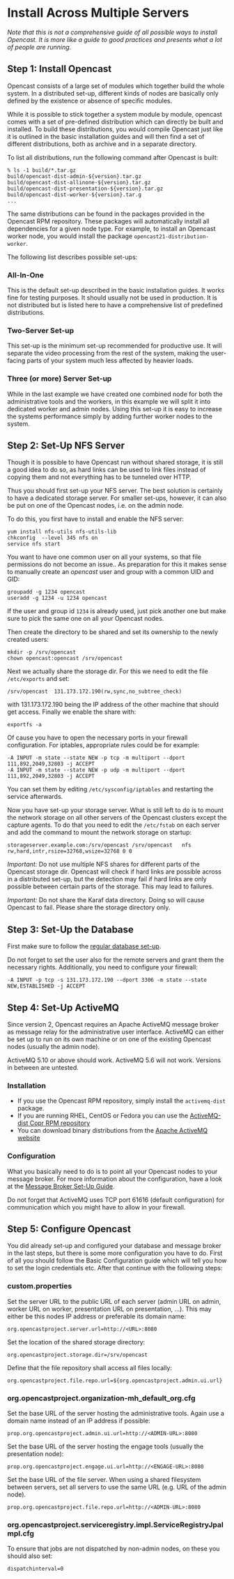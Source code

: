 Install Across Multiple Servers
===============================

*Note that this is not a comprehensive guide of all possible ways to install Opencast. It is more like a guide to good
practices and presents what a lot of people are running.*


Step 1: Install Opencast
--------------------------

Opencast consists of a large set of modules which together build the whole system. In a distributed set-up, different
kinds of nodes are basically only defined by the existence or absence of specific modules.

While it is possible to stick together a system module by module, opencast comes with a set of pre-defined distribution
which can directly be built and installed. To build these distributions, you would compile Opencast just like it is
outlined in the basic installation guides and will then find a set of different distributions, both as archive and in a
separate directory.

To list all distributions, run the following command after Opencast is built:

    % ls -1 build/*.tar.gz
    build/opencast-dist-admin-${version}.tar.gz
    build/opencast-dist-allinone-${version}.tar.gz
    build/opencast-dist-presentation-${version}.tar.gz
    build/opencast-dist-worker-${version}.tar.g
    ...


The same distributions can be found in the packages provided in the Opencast RPM repository.  These packages will
automatically install all dependencies for a given node type. For example, to install an Opencast worker node, you would
install the package `opencast21-distribution-worker`.

The following list describes possible set-ups:

### All-In-One

This is the default set-up described in the basic installation guides. It works fine for testing purposes. It should
usually not be used in production. It is not distributed but is listed here to have a comprehensive list of predefined
distributions.


### Two-Server Set-up

This set-up is the minimum set-up recommended for productive use. It will separate the video processing from the rest of
the system, making the user-facing parts of your system much less affected by heavier loads.


### Three (or more) Server Set-up

While in the last example we have created one combined node for both the administrative tools and the workers, in this
example we will split it into dedicated worker and admin nodes. Using this set-up it is easy to increase the systems
performance simply by adding further worker nodes to the system.



Step 2: Set-Up NFS Server
-------------------------

Though it is possible to have Opencast run without shared storage, it is still a good idea to do so, as hard links can
be used to link files instead of copying them and not everything has to be tunneled over HTTP.

Thus you should first set-up your NFS server. The best solution is certainly to have a dedicated storage server. For
smaller set-ups, however, it can also be put on one of the Opencast nodes, i.e. on the admin node.

To do this, you first have to install and enable the NFS server:

    yum install nfs-utils nfs-utils-lib
    chkconfig  --level 345 nfs on
    service nfs start

You want to have one common user on all your systems, so that file permissions do not become an issue.. As preparation
for this it makes sense to manually create an *opencast* user and group with a common UID and GID:

    groupadd -g 1234 opencast
    useradd -g 1234 -u 1234 opencast

If the user and group id `1234` is already used, just pick another one but make sure to pick the same one on all your
Opencast nodes.

Then create the directory to be shared and set its ownership to the newly created users:

    mkdir -p /srv/opencast
    chown opencast:opencast /srv/opencast

Next we actually share the storage dir. For this we need to edit the file `/etc/exports` and set:

    /srv/opencast  131.173.172.190(rw,sync,no_subtree_check)

with 131.173.172.190 being the IP address of the other machine that should get access. Finally we enable the share with:

    exportfs -a

Of cause you have to open the necessary ports in your firewall configuration.  For iptables, appropriate rules could be
for example:

    -A INPUT -m state --state NEW -p tcp -m multiport --dport 111,892,2049,32803 -j ACCEPT
    -A INPUT -m state --state NEW -p udp -m multiport --dport 111,892,2049,32803 -j ACCEPT

You can set them by editing `/etc/sysconfig/iptables` and restarting the service afterwards.

Now you have set-up your storage server. What is still left to do is to mount the network storage on all other servers
of the Opencast clusters except the capture agents. To do that you need to edit the `/etc/fstab` on each server and add
the command to mount the network storage on startup:

    storageserver.example.com:/srv/opencast /srv/opencast   nfs rw,hard,intr,rsize=32768,wsize=32768 0 0

*Important:* Do not use multiple NFS shares for different parts of the Opencast storage dir. Opencast will check if
hard links are possible across in a distributed set-up, but the detection may fail if hard links are only possible
between certain parts of the storage. This may lead to failures.

*Important:* Do not share the Karaf data directory. Doing so will cause Opencast to fail. Please share the storage
directory only.


Step 3: Set-Up the Database
---------------------------

First make sure to follow the [regular database set-up](../configuration/database.md).

Do not forget to set the user also for the remote servers and grant them the necessary rights. Additionally, you need to
configure your firewall:

    -A INPUT -p tcp -s 131.173.172.190 --dport 3306 -m state --state NEW,ESTABLISHED -j ACCEPT



Step 4: Set-Up ActiveMQ
-----------------------

Since version 2, Opencast requires an Apache ActiveMQ message broker as message relay for the administrative user
interface. ActiveMQ can either be set up to run on its own machine or on one of the existing Opencast nodes (usually the
admin node).

ActiveMQ 5.10 or above should work. ActiveMQ 5.6 will not work. Versions in between are untested.


### Installation

* If you use the Opencast RPM repository, simply install the `activemq-dist` package.
* If you are running RHEL, CentOS or Fedora you can use the [ActiveMQ-dist Copr RPM
  repository](https://copr.fedoraproject.org/coprs/lkiesow/apache-activemq-dist/)
* You can download binary distributions from the [Apache ActiveMQ website](http://activemq.apache.org/download.html)


### Configuration

What you basically need to do is to point all your Opencast nodes to your message broker. For more information about
the configuration, have a look at the [Message Broker Set-Up Guide](../configuration/message-broker.md).

Do not forget that ActiveMQ uses TCP port 61616 (default configuration) for communication which you might have to allow
in your firewall.


Step 5: Configure Opencast
----------------------------

You did already set-up and configured your database and message broker in the last steps, but there is some more
configuration you have to do. First of all you should follow the Basic Configuration guide which will tell you how to
set the login credentials etc. After that continue with the following steps:

### custom.properties

Set the server URL to the public URL of each server (admin URL on admin, worker URL on worker, presentation URL on
presentation, …).  This may either be this nodes IP address or preferable its domain name:

    org.opencastproject.server.url=http://<URL>:8080

Set the location of the shared storage directory:

    org.opencastproject.storage.dir=/srv/opencast

Define that the file repository shall access all files locally:

    org.opencastproject.file.repo.url=${org.opencastproject.admin.ui.url}

### org.opencastproject.organization-mh\_default\_org.cfg

Set the base URL of the server hosting the administrative tools. Again use a domain name instead of an IP address if
possible:

    prop.org.opencastproject.admin.ui.url=http://<ADMIN-URL>:8080

Set the base URL of the server hosting the engage tools (usually the presentation node):

    prop.org.opencastproject.engage.ui.url=http://<ENGAGE-URL>:8080

Set the base URL of the file server. When using a shared filesystem between servers,
set all servers to use the same URL (e.g. URL of the admin node).

    prop.org.opencastproject.file.repo.url=http://<ADMIN-URL>:8080

### org.opencastproject.serviceregistry.impl.ServiceRegistryJpaImpl.cfg

To ensure that jobs are not dispatched by non-admin nodes, on these you should also set:

    dispatchinterval=0
